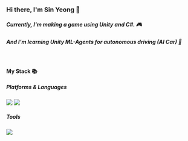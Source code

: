 
### Hi there, I'm Sin Yeong 👋

##### Currently, I'm making a game using Unity and C#. 🎮
##### And I'm learning Unity ML-Agents for autonomous driving (AI Car) 🌱
<br>

#### My Stack 📚

##### Platforms & Languages
<p align="horizontal">
  <img src="https://img.shields.io/badge/c%23-%23239120.svg?style=for-the-badge&logo=c-sharp&logoColor=white"/> 
  <img src="https://img.shields.io/badge/python-3670A0?style=for-the-badge&logo=python&logoColor=ffdd54"/>
</p>

##### Tools
<p align="horizontal">
  <img src="https://img.shields.io/badge/unity-%23000000.svg?style=for-the-badge&logo=unity&logoColor=white"/> 
</p>

